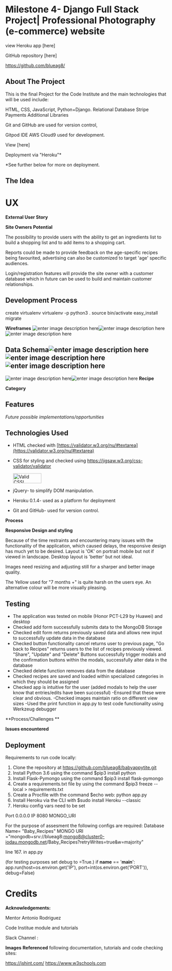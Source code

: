 
#  Milestone 4- Django Full Stack Project| Professional Photography (e-commerce) website


view Heroku app [here]



GitHub repository [here]

https://github.com/blueag8/

## About The Project

This is the final Project for the Code Institute and the main technologies that will be used include:
 
HTML, CSS, JavaScript, Python+Django.
Relational Database
Stripe Payments
Additional Libraries

Git and GitHub are used for version control,

Gitpod IDE
AWS Cloud9 used for development.

View [here]


Deployment via "Heroku"* 

*See further below for more on deployment.

## The Idea



# UX
**External User Story**



**Site Owners Potential**

The possibility to provide users with the ability to get an ingredients list to build a shopping list and to add items to a shopping cart. 

Reports could be made to provide feedback on the age-specific recipes being favourited, advertising can also be customized to target 'age' specific audiences.

Login/registration features will provide the site owner with a customer database which in future can be used to build and maintain customer relationships. 

## Development Process
create virtualenv
virtualenv -p python3 .
source bin/activate
easy_install 
migrate

**Wireframes**
![enter image description here](https://res.cloudinary.com/blueag8/image/upload/v1574999839/Photography%20website/Home.png)![enter image description here](https://res.cloudinary.com/blueag8/image/upload/v1574999839/Photography%20website/Map.png)![enter image description here](https://res.cloudinary.com/blueag8/image/upload/v1574999839/Photography%20website/About.png)
## Data Schema![enter image description here](https://res.cloudinary.com/blueag8/image/upload/v1574999839/Photography%20website/Cart.png)![enter image description here](https://res.cloudinary.com/blueag8/image/upload/v1574999839/Photography%20website/Contact.png)![enter image description here](https://res.cloudinary.com/blueag8/image/upload/v1574999839/Photography%20website/Portfolio.png)

![enter image description here](https://res.cloudinary.com/blueag8/image/upload/v1574999841/Photography%20website/Shop.png)![enter image description here](https://res.cloudinary.com/blueag8/image/upload/v1574999841/Photography%20website/Payment_Confirmation.png)
**Recipe**


**Category**


##  Features

*Future possible implementations/opportunities*


## Technologies Used

 - HTML checked with [https://validator.w3.org/nu/#textarea](https://validator.w3.org/nu/#textarea)
 - CSS for styling and checked using https://jigsaw.w3.org/css-validator/validator<p><a href="http://jigsaw.w3.org/css-validator/check/referer"><img style="border:0;width:88px;height:31px"
        src="http://jigsaw.w3.org/css-validator/images/vcss-blue"
        alt="Valid CSS!" /> </a></p>


 -   jQuery- to simplify DOM manipulation. 

 - Heroku 0.1.4- used as a platform for deployment
 - Git and GitHub- used for version control. 
 

**Process**

**Responsive Design and styling**

Because of the time restraints and encountering many issues with the functionality of the application, which caused delays, the responsive design has much yet to be desired. 
Layout is 'OK' on portrait mobile but not if viewed in landscape. Desktop layout is 'better' but not ideal.
 
Images need resizing and adjusting still for a sharper and better image quality. 

The Yellow used for "7 months +" is quite harsh on the users eye. An alternative colour will be more visually pleasing.

## Testing

 - The application was tested on mobile (Honor PCT-L29 by Huawei) and desktop
 - Checked add form successfully submits data to the MongoDB Storage
 - Checked edit form returns previously saved data and allows new input to successfully update data in the database
 - Checked button functionality cancel returns user to previous page, "Go back to Recipes" returns users to the list of recipes previously viewed. "Share", "Update" and "Delete" Buttons successfully trigger modals and the confirmation buttons within the modals, successfully alter data in the database
 - Checked delete function removes data from the database
 - Checked recipes are saved and loaded within specialized categories in which they should be assigned
 - Checked app is intuitive for the user (added modals to help the user know that entries/edits have been successful)
 -Ensured that these were clear and obvious. 
 -Checked images maintain ratio on different view sizes
 -Used the print function in app.py to test code functionality using Werkzeug debugger
 
**Process/Challenges **


**Issues encountered** 


## Deployment

Requirements to run code locally:

1. Clone the repository at 
https://github.com/blueag8/babyappytite.git
2. Install Python 3.6 using the command $pip3 install python
3. Install Flask-Pymongo using the command $pip3 
install flask-pymongo
4. Create a requirements.txt file by using the command $pip3 freeze --local > requirements.txt
5.  Create a Procfile with the command $echo web: python app.py 
6. Install Heroku via the CLI with $sudo install Heroku --classic
7. Heroku config vars need to be set 

Port 0.0.0.0
IP 8080
MONGO_URI

For the purpose of assesment the following configs are required:
Database Name= "Baby_Recipes"
MONGO URI ="mongodb+srv://blueag8:mongo8@cluster0-iodau.mongodb.net/Baby_Recipes?retryWrites=true&w=majority"

line 167.  in app.py

(for testing  purposes set debug to =True.) 
if __name__ == '__main__':
    app.run(host=os.environ.get('IP'),
            port=int(os.environ.get('PORT')),
            debug=False)

# Credits

**Acknowledgements:**

Mentor Antonio Rodriguez

Code Institue module and tutorials

Slack Channel :




**Images**
**Referenced** following documentation, tutorials and code checking sites:

https://jshint.com/
https://www.w3schools.com




<!--stackedit_data:
eyJoaXN0b3J5IjpbODcwNjQ2NzUzLC05NTMwODE4MzYsNDg5Nj
AxMjM1XX0=
-->